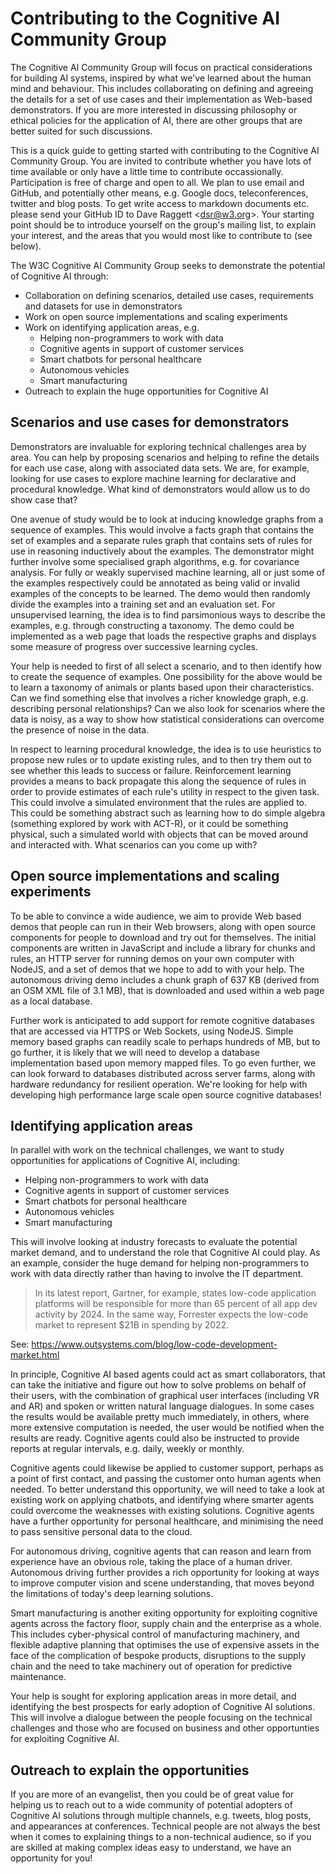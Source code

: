 # Contributing to the Cognitive AI Community Group

The Cognitive AI Community Group will focus on practical considerations for building AI systems, inspired by what we've learned about the human mind and behaviour. This includes collaborating on defining and agreeing the details for a set of use cases and their implementation as Web-based demonstrators. If you are more interested in discussing philosophy or ethical policies for the application of AI, there are other groups that are better suited for such discussions.

This is a quick guide to getting started with contributing to the Cognitive AI Community Group. You are invited to contribute whether you have lots of time available or only have a little time to contribute occassionally. Participation is free of charge and open to all. We plan to use email and GitHub, and potentially other means, e.g. Google docs, teleconferences, twitter and blog posts. To get write access to markdown documents etc. please send your GitHub ID to Dave Raggett &lt;dsr@w3.org&gt;. Your starting point should be to introduce yourself on the group's mailing list, to explain your interest, and the areas that you would most like to contribute to (see below).

The W3C Cognitive AI Community Group seeks to demonstrate the potential of Cognitive AI through:

* Collaboration on defining scenarios, detailed use cases, requirements and datasets for use in demonstrators
* Work on open source implementations and scaling experiments
* Work on identifying application areas, e.g.
  * Helping non-programmers to work with data
  * Cognitive agents in support of customer services
  * Smart chatbots for personal healthcare
  * Autonomous vehicles
  * Smart manufacturing
* Outreach to explain the huge opportunities for Cognitive AI

## Scenarios and use cases for demonstrators

Demonstrators are invaluable for exploring technical challenges area by area. You can help by proposing scenarios and helping to refine the details for each use case, along with associated data sets. We are, for example, looking for use cases to explore machine learning for declarative and procedural knowledge. What kind of demonstrators would allow us to do show case that?

One avenue of study would be to look at inducing knowledge graphs from a sequence of examples. This would involve a facts graph that contains the set of examples and a separate rules graph that contains sets of rules for use in reasoning inductively about the examples. The demonstrator might further involve some specialised graph algorithms, e.g. for covariance analysis. For fully or weakly supervised machine learning, all or just some of the examples respectively could be annotated as being valid or invalid examples of the concepts to be learned. The demo would then randomly divide the examples into a training set and an evaluation set. For unsupervised learning, the idea is to find parsimonious ways to describe the examples, e.g. through constructing a taxonomy. The demo could be implemented as a web page that loads the respective graphs and displays some measure of progress over successive learning cycles.

Your help is needed to first of all select a scenario, and to then identify how to create the sequence of examples.  One possibility for the above would be to learn a taxonomy of animals or plants based upon their characteristics. Can we find something else that involves a richer knowledge graph, e.g. describing personal relationships? Can we also look for scenarios where the data is noisy, as a way to show how statistical considerations can overcome the presence of noise in the data.

In respect to learning procedural knowledge, the idea is to use heuristics to propose new rules or to update existing rules, and to then try them out to see whether this leads to success or failure.  Reinforcement learning provides a means to back propagate this along the sequence of rules in order to provide estimates of each rule's utility in respect to the given task. This could involve a simulated environment that the rules are applied to. This could be something abstract such as learning how to do simple algebra (something explored by work with ACT-R), or it could be something physical, such a simulated world with objects that can be moved around and interacted with.  What scenarios can you come up with?

## Open source implementations and scaling experiments

To be able to convince a wide audience, we aim to provide Web based demos that people can run in their Web browsers, along with open source components for people to download and try out for themselves. The initial components are written in JavaScript and include a library for chunks and rules, an HTTP server for running demos on your own computer with NodeJS, and a set of demos that we hope to add to with your help. The autonomous driving demo includes a chunk graph of 637 KB (derived from an OSM XML file of 3.1 MB), that is downloaded and used within a web page as a local database.

Further work is anticipated to add support for remote cognitive databases that are accessed via HTTPS or Web Sockets, using NodeJS. Simple memory based graphs can readily scale to perhaps hundreds of MB, but to go further, it is likely that we will need to develop a database implementation based upon memory mapped files. To go even further, we can look forward to databases distributed across server farms, along with hardware redundancy for resilient operation. We're looking for help with developing high performance large scale open source cognitive databases!

## Identifying application areas

In parallel with work on the technical challenges, we want to study opportunities for applications of Cognitive AI, including:

 * Helping non-programmers to work with data
 * Cognitive agents in support of customer services
 * Smart chatbots for personal healthcare
 * Autonomous vehicles
 * Smart manufacturing
 
This will involve looking at industry forecasts to evaluate the potential market demand, and to understand the role that Cognitive AI could play. As an example, consider the huge demand for helping non-programmers to work with data directly rather than having to involve the IT department.
 
> In its latest report, Gartner, for example, states low-code application platforms will be responsible for more than 65 percent of all app dev activity by 2024. In the same way, Forrester expects the low-code market to represent $21B in spending by 2022. 

See: https://www.outsystems.com/blog/low-code-development-market.html

In principle, Cognitive AI based agents could act as smart collaborators, that can take the initiative and figure out how to solve problems on behalf of their users, with the combination of graphical user interfaces (including VR and AR) and spoken or written natural language dialogues. In some cases the results would be available pretty much immediately, in others, where more extensive computation is needed, the user would be notified when the results are ready.  Cognitive agents could also be instructed to provide reports at regular intervals, e.g. daily, weekly or monthly.

Cognitive agents could likewise be applied to customer support, perhaps as a point of first contact, and passing the customer onto human agents when needed.  To better understand this opportunity, we will need to take a look at existing work on applying chatbots, and identifying where smarter agents could overcome the weaknesses with existing solutions. Cognitive agents have a further opportunity for personal healthcare, and minimising the need to pass sensitive personal data to the cloud.

For autonomous driving, cognitive agents that can reason and learn from experience have an obvious role, taking the place of a human driver. Autonomous driving further provides a rich opportunity for looking at ways to improve computer vision and scene understanding, that moves beyond the limitations of today's deep learning solutions.

Smart manufacturing is another exiting opportunity for exploiting cognitive agents across the factory floor, supply chain and the enterprise as a whole. This includes cyber-physical control of manufacturing machinery, and flexible adaptive planning that optimises the use of expensive assets in the face of the complication of bespoke products, disruptions to the supply chain and the need to take machinery out of operation for predictive maintenance.

Your help is sought for exploring application areas in more detail, and identifying the best prospects for early adoption of Cognitive AI solutions. This will involve a dialogue between the people focusing on the technical challenges and those who are focused on business and other opportunties for exploiting Cognitive AI.

## Outreach to explain the opportunities

If you are more of an evangelist, then you could be of great value for helping us to reach out to a wide community of potential adopters of Cognitive AI solutions through multiple channels, e.g. tweets, blog posts, and appearances at conferences. Technical people are not always the best when it comes to explaining things to a non-technical audience, so if you are skilled at making complex ideas easy to understand, we have an opportunity for you!

